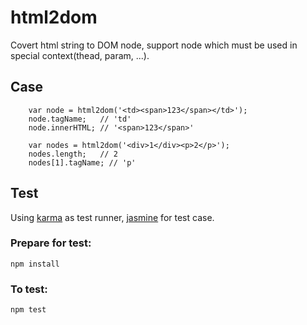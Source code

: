 html2dom
=========

Covert html string to DOM node, support node which must be used in special context(thead, param, ...).
## Case
```
	var node = html2dom('<td><span>123</span></td>');
	node.tagName; 	// 'td'
	node.innerHTML; // '<span>123</span>'

	var nodes = html2dom('<div>1</div><p>2</p>');
	nodes.length; 	// 2
	nodes[1].tagName; // 'p'
```

## Test
Using [karma](http://karma-runner.github.io/) as test runner, [jasmine](http://jasmine.github.io/) for test case.
### Prepare for test:
```npm install```
### To test:
```npm test```